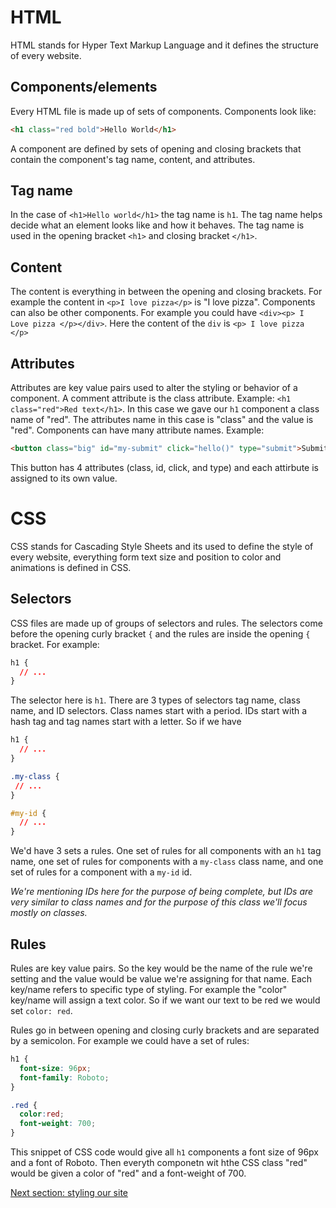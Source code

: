 # HTML 

HTML stands for Hyper Text Markup Language and it defines the structure of
every website.

## Components/elements

Every HTML file is made up of sets of components. Components look like:

```html
<h1 class="red bold">Hello World</h1>
```

A component are defined by sets of opening and closing brackets that contain
the component's tag name, content, and attributes.

## Tag name

In the case of `<h1>Hello world</h1>` the tag name is `h1`. The tag name helps
decide what an element looks like and how it behaves. The tag name is used
in the opening bracket `<h1>` and closing bracket `</h1>`.

## Content

The content is everything in between the opening and closing brackets. For example
the content in `<p>I love pizza</p>`  is "I love pizza". Components can also be
other components. For example you could have `<div><p> I Love pizza </p></div>`.
Here the content of the `div` is `<p> I love pizza </p>`

## Attributes

Attributes are key value pairs used to alter the styling or behavior of a component.
A comment attribute is the class attribute. Example: `<h1 class="red">Red text</h1>`.
In this case we gave our `h1` component a class name of "red". The attributes name
in this case is "class" and the value is "red". Components can have many attribute
names. Example:

```html
<button class="big" id="my-submit" click="hello()" type="submit">Submit</button>
```

This button has 4 attributes (class, id, click, and type) and each attirbute is
assigned to its own value.

# CSS

CSS stands for Cascading Style Sheets and its used to define the style of every
website, everything form text size and position to color and animations is
defined in CSS.

## Selectors

CSS files are made up of groups of selectors and rules. The selectors come before
the opening curly bracket `{` and the rules are inside the opening `{` bracket.
For example:

```css
h1 {
  // ...
}
```

The selector here is `h1`. There are 3 types of selectors tag name, class name,
and ID selectors. Class names start with a period. IDs start with a hash tag
and tag names start with a letter. So if we have

```css
h1 {
  // ...
}

.my-class {
 // ...
}

#my-id {
  // ...
}
```

We'd have 3 sets a rules. One set of rules for all components with an `h1` tag
name, one set of rules for components with a `my-class` class name, and one
set of rules for a component with a `my-id` id.

*We're mentioning IDs here for the purpose of being complete, but IDs are very
similar to class names and for the purpose of this class we'll focus mostly on
classes.*


## Rules

Rules are key value pairs. So the key would be the name of the rule
we're setting and the value would be value we're assigning for that name. Each
key/name refers to specific type of styling. For example the "color" key/name
will assign a text color. So if we want our text to be red we would set
`color: red`.

Rules go in between opening and closing curly brackets and are separated by a
semicolon. For example we could have a set of rules:


```css
h1 {
  font-size: 96px;
  font-family: Roboto;
}

.red {
  color:red;
  font-weight: 700;
}
```

This snippet of CSS code would give all `h1` components a font size of 96px and
a font of Roboto. Then everyth componetn wit hthe CSS class "red" would be given
a color of "red" and a font-weight of 700.


[Next section: styling our site](/notes/week1/html_css.md)
